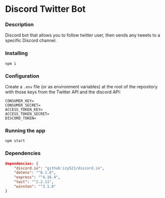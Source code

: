 # Discord Twitter Bot

### Description

Discord bot that allows you to follow twitter user, then sends any tweets to a specific Discord channel.

### Installing

```shell
npm i
```

### Configuration

Create a `.env` file (or as environment variables) at the root of the repository with those keys from the Twitter API and the discord API:
```
CONSUMER_KEY=
CONSUMER_SECRET=
ACCESS_TOKEN_KEY=
ACCESS_TOKEN_SECRET=
DISCORD_TOKEN=
```

### Running the app
```shell
npm start
```

### Dependencies

```json
dependencies: {
    "discord.io": "github:izy521/discord.io",
    "dotenv": "^6.1.0",
    "express": "^4.16.4",
    "twit": "^2.2.11",
    "winston": "^3.1.0"
}
```
